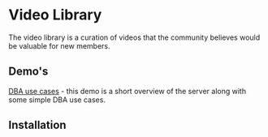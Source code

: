 # Video Library

The video library is a curation of videos that the community believes would be valuable for new members.

## Demo's
[DBA use cases](https://www.youtube.com/watch?v=CYUs1tRoO1M&t=14s) - this demo is a short overview of the server along with some simple DBA use cases.


## Installation


